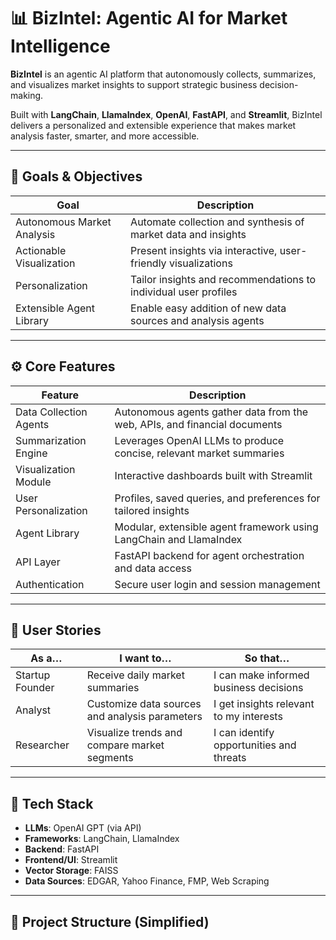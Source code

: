 # 📊 BizIntel: Agentic AI for Market Intelligence

**BizIntel** is an agentic AI platform that autonomously collects, summarizes, and visualizes market insights to support strategic business decision-making.

Built with **LangChain**, **LlamaIndex**, **OpenAI**, **FastAPI**, and **Streamlit**, BizIntel delivers a personalized and extensible experience that makes market analysis faster, smarter, and more accessible.

---

## 🎯 Goals & Objectives

| Goal                     | Description                                                                 |
|--------------------------|-----------------------------------------------------------------------------|
| Autonomous Market Analysis | Automate collection and synthesis of market data and insights              |
| Actionable Visualization | Present insights via interactive, user-friendly visualizations              |
| Personalization          | Tailor insights and recommendations to individual user profiles             |
| Extensible Agent Library | Enable easy addition of new data sources and analysis agents                |

---

## ⚙️ Core Features

| Feature               | Description                                                                 |
|------------------------|-----------------------------------------------------------------------------|
| Data Collection Agents | Autonomous agents gather data from the web, APIs, and financial documents   |
| Summarization Engine   | Leverages OpenAI LLMs to produce concise, relevant market summaries         |
| Visualization Module   | Interactive dashboards built with Streamlit                                 |
| User Personalization   | Profiles, saved queries, and preferences for tailored insights               |
| Agent Library          | Modular, extensible agent framework using LangChain and LlamaIndex           |
| API Layer              | FastAPI backend for agent orchestration and data access                      |
| Authentication         | Secure user login and session management                                     |

---

## 👥 User Stories

| As a…            | I want to…                                     | So that…                                      |
|------------------|--------------------------------------------------|-----------------------------------------------|
| Startup Founder  | Receive daily market summaries                   | I can make informed business decisions         |
| Analyst          | Customize data sources and analysis parameters   | I get insights relevant to my interests        |
| Researcher       | Visualize trends and compare market segments     | I can identify opportunities and threats       |

---

## 🚀 Tech Stack

- **LLMs**: OpenAI GPT (via API)
- **Frameworks**: LangChain, LlamaIndex
- **Backend**: FastAPI
- **Frontend/UI**: Streamlit
- **Vector Storage**: FAISS
- **Data Sources**: EDGAR, Yahoo Finance, FMP, Web Scraping

---

## 📂 Project Structure (Simplified)

